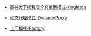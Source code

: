 * [高并发下线程安全的单例模式-singleton][url1]

[url1]: https://github.com/dibt/Design-Patterns-23/tree/master/src/main/java/com/di/mysingleton
* [动态代理模式-DynamicProxy][url2]

[url2]: https://github.com/dibt/Design-Patterns-23/tree/master/src/main/java//com/di/dynamicproxy
* [工厂模式-Factory][url3]

[url3]: h